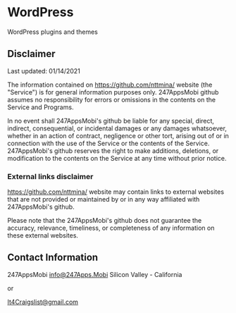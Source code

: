 # WordPress
WordPress plugins and themes


## Disclaimer
Last updated: 01/14/2021

The information contained on https://github.com/nttmina/ website (the "Service") is for general information purposes only.
247AppsMobi github assumes no responsibility for errors or omissions in the contents on the Service and Programs.

In no event shall 247AppsMobi's github be liable for any special, direct, indirect, consequential, or incidental damages or any damages whatsoever, whether in an action of contract, negligence or other tort, arising out of or in connection with the use of the Service or the contents of the Service. 247AppsMobi's github reserves the right to make additions, deletions, or modification to the contents on the Service at any time without prior notice.

### External links disclaimer

https://github.com/nttmina/ website may contain links to external websites that are not provided or maintained by or in any way affiliated with 247AppsMobi's github.

Please note that the 247AppsMobi's github does not guarantee the accuracy, relevance, timeliness, or completeness of any information on these external websites.

## Contact Information
247AppsMobi info@247Apps.Mobi Silicon Valley - California

or 

It4Craigslist@gmail.com
